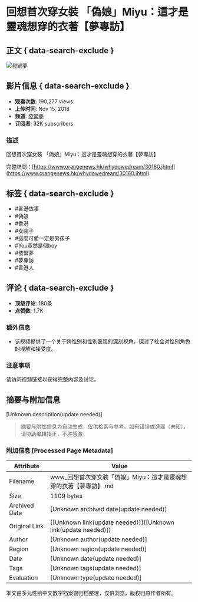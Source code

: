 # 回想首次穿女裝 「偽娘」Miyu：這才是靈魂想穿的衣著【夢專訪】

## 正文 { data-search-exclude }


![發緊夢](https://i.ytimg.com/an/cb0-ESUEBbMLvumdO2EEPA/featured_channel.jpg?v=5b74f3a4)

## 影片信息 { data-search-exclude }
- **观看次数**: 190,277 views
- **上传时间**: Nov 15, 2018
- **频道**: [發緊夢](https://www.youtube.com/channel/UCcb0-ESUEBbMLvumdO2EEPA)
- **订阅者**: 32K subscribers

### 描述
回想首次穿女裝 「偽娘」Miyu：這才是靈魂想穿的衣著【夢專訪】

完整訪問：[https://www.orangenews.hk/whydowedream/30160.jhtml](https://www.orangenews.hk/whydowedream/30160.jhtml)

## 标签 { data-search-exclude }
- #香港故事
- #偽娘
- #香港
- #女裝子
- #這麼可愛一定是男孩子
- #You竟然是個boy
- #發緊夢
- #夢專訪
- #香港人

## 评论 { data-search-exclude }
- **顶级评论**: 180条
- **点赞数**: 1.7K

### 额外信息
- 该视频提供了一个关于跨性别和性别表现的深刻视角，探讨了社会对性别角色的理解和接受度。

### 注意事项
请访问视频链接以获得完整内容及讨论。
<!-- tcd_original_link https://www.youtube.com/watch?v=I5ayM0vQc2w -->


## 摘要与附加信息

<!-- tcd_abstract -->
[Unknown description(update needed)]
<!-- tcd_abstract_end -->

> 摘要与附加信息为自动生成，仅供检索与参考。如有错误或遗漏（未知），请协助编辑指正，不胜感激。

### 附加信息 [Processed Page Metadata]

| Attribute       | Value                                  |
|-----------------|----------------------------------------|
| Filename        | www_回想首次穿女裝「偽娘」Miyu：這才是靈魂想穿的衣著【夢專訪】.md                             |
| Size            | 1109 bytes                           |
| Archived Date   | [Unknown archived date(update needed)]                             |
| Original Link   | [[Unknown link(update needed)]]([Unknown link(update needed)])                       |
| Author          | [Unknown author(update needed)]                               |
| Region          | [Unknown region(update needed)]                               |
| Date            | [Unknown date(update needed)]                                 |
| Tags            | [Unknown tags(update needed)]                                 |
| Evaluation            | [Unknown type(update needed)]                                 |
<!-- tcd_table_end -->

本文由多元性别中文数字档案馆归档整理，仅供浏览。版权归原作者所有。
